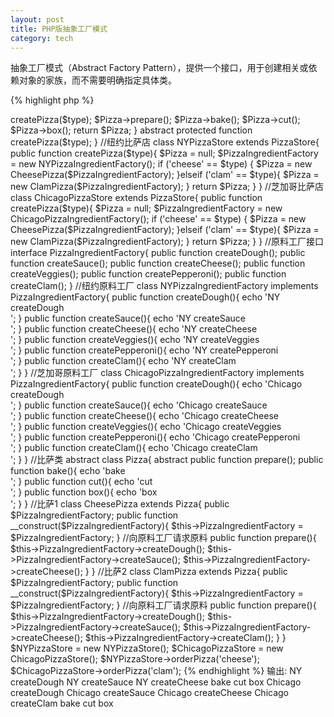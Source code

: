 ```yaml
---
layout: post
title: PHP版抽象工厂模式
category: tech
---
```

抽象工厂模式（Abstract Factory Pattern），提供一个接口，用于创建相关或依赖对象的家族，而不需要明确指定具体类。

{% highlight php %}
<?php
/*
 * 抽象工厂模式
 * 提供一个接口，
 * 用于创建相关或依赖对象的家族，
 * 而不需要明确指定具体类。
 */

//定义比萨商店
abstract class PizzaStore{

	public function orderPizza($type){
		$Pizza = $this->createPizza($type);

		$Pizza->prepare();
		$Pizza->bake();
		$Pizza->cut();
		$Pizza->box();

		return $Pizza;
	}

	abstract protected function createPizza($type);
}

//纽约比萨店
class NYPizzaStore extends PizzaStore{

	public function createPizza($type){
		$Pizza = null;
		$PizzaIngredientFactory = new NYPizzaIngredientFactory();

		if ('cheese' == $type) {
			$Pizza = new CheesePizza($PizzaIngredientFactory);
		}elseif ('clam' == $type){
			$Pizza = new ClamPizza($PizzaIngredientFactory);
		}

		return $Pizza;
	}
}

//芝加哥比萨店
class ChicagoPizzaStore extends PizzaStore{

	public function createPizza($type){
		$Pizza = null;
		$PizzaIngredientFactory = new ChicagoPizzaIngredientFactory();

		if ('cheese' == $type) {
			$Pizza = new CheesePizza($PizzaIngredientFactory);
		}elseif ('clam' == $type){
			$Pizza = new ClamPizza($PizzaIngredientFactory);
		}

		return $Pizza;
	}
}

//原料工厂接口
interface PizzaIngredientFactory{
	public function createDough();
	public function createSauce();
	public function createCheese();
	public function createVeggies();
	public function createPepperoni();
	public function createClam();
}

//纽约原料工厂
class NYPizzaIngredientFactory implements PizzaIngredientFactory{
	public function createDough(){
		echo 'NY createDough<br />';
	}

	public function createSauce(){
		echo 'NY createSauce<br />';
	}

	public function createCheese(){
		echo 'NY createCheese<br />';
	}

	public function createVeggies(){
		echo 'NY createVeggies<br />';
	}

	public function createPepperoni(){
		echo 'NY createPepperoni<br />';
	}

	public function createClam(){
		echo 'NY createClam<br />';
	}	
}

//芝加哥原料工厂
class ChicagoPizzaIngredientFactory implements PizzaIngredientFactory{
	public function createDough(){
		echo 'Chicago createDough<br />';
	}

	public function createSauce(){
		echo 'Chicago createSauce<br />';
	}

	public function createCheese(){
		echo 'Chicago createCheese<br />';
	}

	public function createVeggies(){
		echo 'Chicago createVeggies<br />';
	}

	public function createPepperoni(){
		echo 'Chicago createPepperoni<br />';
	}

	public function createClam(){
		echo 'Chicago createClam<br />';
	}
}

//比萨类
abstract class Pizza{

	abstract public function prepare();

	public function bake(){
		echo 'bake<br />';
	}

	public function cut(){
		echo 'cut<br />';
	}

	public function box(){
		echo 'box<br />';
	}
}

//比萨1
class CheesePizza extends Pizza{
	public $PizzaIngredientFactory;

	public function __construct($PizzaIngredientFactory){
		$this->PizzaIngredientFactory = $PizzaIngredientFactory;
	}

	//向原料工厂请求原料
	public function prepare(){
		$this->PizzaIngredientFactory->createDough();
		$this->PizzaIngredientFactory->createSauce();
		$this->PizzaIngredientFactory->createCheese();
	}
}

//比萨2
class ClamPizza extends Pizza{
	public $PizzaIngredientFactory;

	public function __construct($PizzaIngredientFactory){
		$this->PizzaIngredientFactory = $PizzaIngredientFactory;
	}

	//向原料工厂请求原料
	public function prepare(){
		$this->PizzaIngredientFactory->createDough();
		$this->PizzaIngredientFactory->createSauce();
		$this->PizzaIngredientFactory->createCheese();
		$this->PizzaIngredientFactory->createClam();
	}
}

$NYPizzaStore = new NYPizzaStore();
$ChicagoPizzaStore = new ChicagoPizzaStore();

$NYPizzaStore->orderPizza('cheese');
$ChicagoPizzaStore->orderPizza('clam');
{% endhighlight %}

输出:   
NY createDough  
NY createSauce  
NY createCheese  
bake  
cut  
box  
Chicago createDough  
Chicago createSauce  
Chicago createCheese  
Chicago createClam  
bake  
cut  
box  

